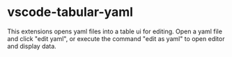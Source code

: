 # vscode-tabular-yaml

This extensions opens yaml files into a table ui for editing. Open a yaml file and click "edit yaml", or execute the command "edit as yaml" to open editor and display data.


